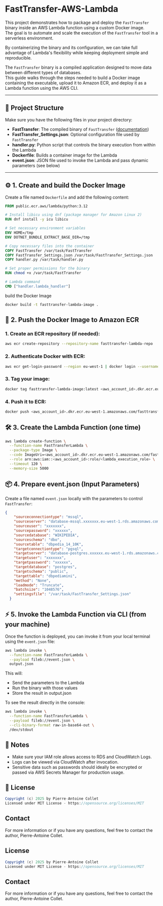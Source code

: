 # FastTransfer-AWS-Lambda

This project demonstrates how to package and deploy the `FastTransfer` binary inside an AWS Lambda function using a custom Docker image.  
The goal is to automate and scale the execution of the `FastTransfer` tool in a serverless environment.  

By containerizing the binary and its configuration, we can take full advantage of Lambda's flexibility while keeping deployment simple and reproducible.

The `FastTransfer` binary is a compiled application designed to move data between different types of databases.  
This guide walks through the steps needed to build a Docker image containing the executable, upload it to Amazon ECR, and deploy it as a Lambda function using the AWS CLI.

---

## 🧾 Project Structure

Make sure you have the following files in your project directory:

- **FastTransfer**: The compiled binary of `FastTransfer` ([documentation](https://aetperf.github.io/FastTransfer-Documentation/))
- **FastTransfer_Settings.json**: Optional configuration file used by `FastTransfer`
- **handler.py**: Python script that controls the binary execution from within the Lambda
- **Dockerfile**: Builds a container image for the Lambda
- **event.json**: JSON file used to invoke the Lambda and pass dynamic parameters (see below)

---

## ⚙️ 1. Create and build the Docker Image
Create a file named `Dockerfile` and add the following content:
```dockerfile
FROM public.ecr.aws/lambda/python:3.12

# Install libicu using dnf (package manager for Amazon Linux 2)
RUN dnf install -y icu libicu

# Set necessary environment variables
ENV HOME=/tmp
ENV DOTNET_BUNDLE_EXTRACT_BASE_DIR=/tmp

# Copy necessary files into the container
COPY FastTransfer /var/task/FastTransfer
COPY FastTransfer_Settings.json /var/task/FastTransfer_Settings.json
COPY handler.py /var/task/handler.py

# Set proper permissions for the binary
RUN chmod +x /var/task/FastTransfer

# Lambda command
CMD ["handler.lambda_handler"]
```

build the Docker Image
```bash
docker build -t fasttransfer-lambda-image .
```

## 🚀 2. Push the Docker Image to Amazon ECR
### 1. Create an ECR repository (if needed):
```bash
aws ecr create-repository --repository-name fasttransfer-lambda-repo
```

### 2. Authenticate Docker with ECR:
```bash
aws ecr get-login-password --region eu-west-1 | docker login --username AWS --password-stdin <aws_account_id>.dkr.ecr.eu-west-1.amazonaws.com
```

### 3. Tag your image:
```bash
docker tag fasttransfer-lambda-image:latest <aws_account_id>.dkr.ecr.eu-west-1.amazonaws.com/fasttransfer-lambda-repo:latest
```

### 4. Push it to ECR:
```bash
docker push <aws_account_id>.dkr.ecr.eu-west-1.amazonaws.com/fasttransfer-lambda-repo:latest
```

## 🛠 3. Create the Lambda Function (one time)
```bash
aws lambda create-function \
  --function-name FastTransferLambda \
  --package-type Image \
  --code ImageUri=<aws_account_id>.dkr.ecr.eu-west-1.amazonaws.com/fasttransfer-lambda-repo:latest \
  --role arn:aws:iam::<aws_account_id>:role/<lambda_execution_role> \
  --timeout 120 \
  --memory-size 5000
```

## 📦 4. Prepare event.json (Input Parameters)
Create a file named `event.json` locally with the parameters to control `FastTransfer`:
```json
{
    "sourceconnectiontype": "mssql",
    "sourceserver": "database-mssql.xxxxxxx.eu-west-1.rds.amazonaws.com",
    "sourceuser": "xxxxxxx",
    "sourcepassword": "xxxxxx",
    "sourcedatabase": "WIKIPEDIA",
    "sourceschema": "dbo",
    "sourcetable": "dbpedia_14_10K",
    "targetconnectiontype": "pgsql",
    "targetserver": "database-postgres.xxxxxx.eu-west-1.rds.amazonaws.com",
    "targetuser": "xxxxxxx",
    "targetpassword": "xxxxxx",
    "targetdatabase": "postgres",
    "targetschema": "public",
    "targettable": "dbpediamini",
    "method": "None",
    "loadmode": "Truncate",
    "batchsize": "1048576",
    "settingsfile": "/var/task/FastTransfer_Settings.json"
  }
```

## ⚡️ 5. Invoke the Lambda Function via CLI (from your machine)
Once the function is deployed, you can invoke it from your local terminal using the `event.json` file:
```bash
aws lambda invoke \
  --function-name FastTransferLambda \
  --payload fileb://event.json \
  output.json
```

This will:
- Send the parameters to the Lambda
- Run the binary with those values
- Store the result in output.json

To see the result directly in the console:
```bash
aws lambda invoke \
  --function-name FastTransferLambda \
  --payload fileb://event.json \
  --cli-binary-format raw-in-base64-out \
  /dev/stdout
```

## 🧼 Notes
- Make sure your IAM role allows access to RDS and CloudWatch Logs.
- Logs can be viewed via CloudWatch after invocation.
- Sensitive data such as passwords should ideally be encrypted or passed via AWS Secrets Manager for production usage.

## 📄 License
```csharp
Copyright (c) 2025 by Pierre-Antoine Collet  
Licensed under MIT License - https://opensource.org/licenses/MIT
```

## Contact
For more information or if you have any questions, feel free to contact the author, Pierre-Antoine Collet.

## License
```csharp
Copyright (c) 2025 by Pierre-Antoine Collet  
Licensed under MIT License - https://opensource.org/licenses/MIT
```

## Contact
For more information or if you have any questions, feel free to contact the author, Pierre-Antoine Collet.
